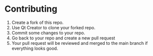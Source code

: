 <h1><b>Contributing</b></h1>
<ol>
<li>Create a fork of this repo.</li>
<li>Use Qt Creator to clone your forked repo.</li>
<li>Commit some changes to your repo.</li>
<li>Go back to your repo and create a new pull request</li>
<li>Your pull request will be reviewed and merged to the main branch if everything looks good.</li>
</ol>
